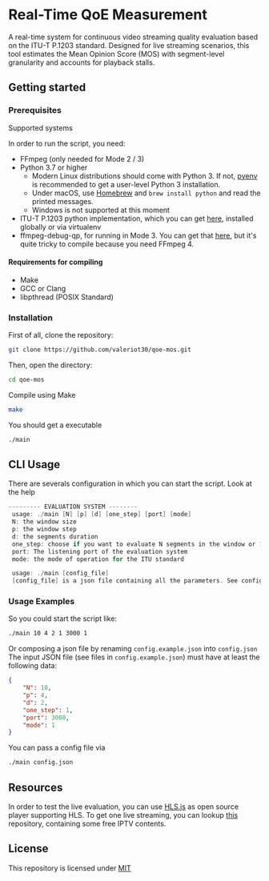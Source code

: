 
# Real-Time QoE Measurement

A real-time system for continuous video streaming quality evaluation based on the ITU-T P.1203 standard. Designed for live streaming scenarios, this tool estimates the Mean Opinion Score (MOS) with segment-level granularity and accounts for playback stalls.

## Getting started

### Prerequisites

Supported systems 

In order to run the script, you need:

- FFmpeg (only needed for Mode 2 / 3)
- Python 3.7 or higher
	* Modern Linux distributions should come with Python 3. If not, [pyenv](https://github.com/pyenv/pyenv) is recommended to get a user-level Python 3 installation.
  * Under macOS, use [Homebrew](https://brew.sh/) and `brew install python` and read the printed messages.
  * Windows is not supported at this moment
- ITU-T P.1203 python implementation, which you can get [here](https://github.com/itu-p1203/itu-p1203), installed globally or via virtualenv
- ffmpeg-debug-qp, for running in Mode 3. You can get that [here](https://github.com/slhck/ffmpeg-debug-qp.git), but it's quite tricky to compile because you need FFmpeg 4.

#### Requirements for compiling
- Make
- GCC or Clang
- libpthread (POSIX Standard)

### Installation

First of all, clone the repository:

```bash
git clone https://github.com/valeriot30/qoe-mos.git
```

Then, open the directory:

```bash
cd qoe-mos
```

Compile using Make
```bash
make 
```

You should get a executable
```bash
./main 
```


## CLI Usage

There are severals configuration in which you can start the script. Look at the help

```c
--------- EVALUATION SYSTEM -------- 
 usage: ./main [N] [p] [d] [one_step] [port] [mode] 
 N: the window size 
 p: the window step 
 d: the segments duration
 one_step: choose if you want to evaluate N segments in the window or 1 segment at time and then average N MOS 
 port: The listening port of the evaluation system 
 mode: the mode of operation for the ITU standard 

 usage: ./main [config_file] 
 [config_file] is a json file containing all the parameters. See config.example.json 

```
### Usage Examples
So you could start the script like:
```bash
./main 10 4 2 1 3000 1
```
Or composing a json file by renaming ```config.example.json``` into ```config.json```
The input JSON file (see files in `config.example.json`) must have at least the following data:
```json
{
	"N": 10,
	"p": 4,
	"d": 2,
	"one_step": 1,
	"port": 3000,
	"mode": 1
}
```
You can pass a config file via
```bash
./main config.json
```

## Resources

In order to test the live evaluation, you can use [HLS.js](https://github.com/video-dev/hls.js) as open source player supporting HLS.
To get one live streaming, you can lookup [this](https://github.com/iptv-org/iptv?) repository, containing some free IPTV contents.

## License

This repository is licensed under [MIT](https://choosealicense.com/licenses/mit/)